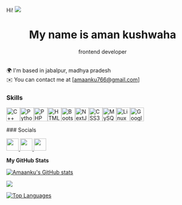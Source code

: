 Hi! ![](https://user-images.githubusercontent.com/18350557/176309783-0785949b-9127-417c-8b55-ab5a4333674e.gif)
    <h1 align="center">My name is aman kushwaha</h1>
    <p align="center">frontend developer </p><br>
    🌍 I'm based in jabalpur, madhya pradesh <br>
    ✉️ You can contact me at [amaanku766@gmail.com]

 ### Skills
   <p align="left">
        <a href="https://docs.microsoft.com/en-us/cpp/?view=msvc-170" target="_blank" rel="noreferrer"><img
                src="https://raw.githubusercontent.com/danielcranney/readme-generator/main/public/icons/skills/cplusplus-colored.svg"
                width="36" height="36" alt="C++" /></a><a href="https://www.python.org/" target="_blank"
            rel="noreferrer"><img
                src="https://raw.githubusercontent.com/danielcranney/readme-generator/main/public/icons/skills/python-colored.svg"
                width="36" height="36" alt="Python" /></a><a href="https://www.php.net/" target="_blank"
            rel="noreferrer"><img
                src="https://raw.githubusercontent.com/danielcranney/readme-generator/main/public/icons/skills/php-colored.svg"
                width="36" height="36" alt="PHP" /></a><a href="https://developer.mozilla.org/en-US/docs/Glossary/HTML5"
            target="_blank" rel="noreferrer"><img
                src="https://raw.githubusercontent.com/danielcranney/readme-generator/main/public/icons/skills/html5-colored.svg"
                width="36" height="36" alt="HTML5" /></a><a href="https://getbootstrap.com/" target="_blank"
            rel="noreferrer"><img
                src="https://raw.githubusercontent.com/danielcranney/readme-generator/main/public/icons/skills/bootstrap-colored.svg"
                width="36" height="36" alt="Bootstrap" /></a><a href="https://nextjs.org/docs" target="_blank"
            rel="noreferrer"><img
                src="https://raw.githubusercontent.com/danielcranney/readme-generator/main/public/icons/skills/nextjs-colored.svg"
                width="36" height="36" alt="NextJs" /></a><a href="https://www.w3.org/TR/CSS/#css" target="_blank"
            rel="noreferrer"><img
                src="https://raw.githubusercontent.com/danielcranney/readme-generator/main/public/icons/skills/css3-colored.svg"
                width="36" height="36" alt="CSS3" /></a><a href="https://www.mysql.com/" target="_blank"
            rel="noreferrer"><img
                src="https://raw.githubusercontent.com/danielcranney/readme-generator/main/public/icons/skills/mysql-colored.svg"
                width="36" height="36" alt="MySQL" /></a><a href="https://www.linux.org" target="_blank"
            rel="noreferrer"><img
                src="https://raw.githubusercontent.com/danielcranney/readme-generator/main/public/icons/skills/linux-colored.svg"
                width="36" height="36" alt="Linux" /></a><a href="https://cloud.google.com/" target="_blank"
            rel="noreferrer"><img
                src="https://raw.githubusercontent.com/danielcranney/readme-generator/main/public/icons/skills/googlecloud-colored.svg"
                width="36" height="36" alt="Google Cloud" /></a>
    </p>
    ### Socials<p align="left"> <a href="https://www.github.com/Amaanku" target="_blank" rel="noreferrer">
            <picture>
                <source media="(prefers-color-scheme: dark)"
                    srcset="https://raw.githubusercontent.com/danielcranney/readme-generator/main/public/icons/socials/github-dark.svg" />
                <source media="(prefers-color-scheme: light)"
                    srcset="https://raw.githubusercontent.com/danielcranney/readme-generator/main/public/icons/socials/github.svg" />
                <img src="https://raw.githubusercontent.com/danielcranney/readme-generator/main/public/icons/socials/github.svg"
                    width="32" height="32" />
            </picture>
        </a> <a href="http://www.instagram.com/amanankumar/" target="_blank" rel="noreferrer">
            <picture>
                <source media="(prefers-color-scheme: dark)"
                    srcset="https://raw.githubusercontent.com/danielcranney/readme-generator/main/public/icons/socials/instagram.svg" />
                <source media="(prefers-color-scheme: light)"
                    srcset="https://raw.githubusercontent.com/danielcranney/readme-generator/main/public/icons/socials/instagram.svg" />
                <img src="https://raw.githubusercontent.com/danielcranney/readme-generator/main/public/icons/socials/instagram.svg"
                    width="32" height="32" />
            </picture>
        </a> <a href="https://www.linkedin.com/in/aman-kushwaha-197304246/" target="_blank" rel="noreferrer">
            <picture>
                <source media="(prefers-color-scheme: dark)"
                    srcset="https://raw.githubusercontent.com/danielcranney/readme-generator/main/public/icons/socials/linkedin-dark.svg" />
                <source media="(prefers-color-scheme: light)"
                    srcset="https://raw.githubusercontent.com/danielcranney/readme-generator/main/public/icons/socials/linkedin.svg" />
                <img src="https://raw.githubusercontent.com/danielcranney/readme-generator/main/public/icons/socials/linkedin.svg"
                    width="32" height="32" />
            </picture>
        </a></p>



  <b>My GitHub Stats</b>

  <a href="http://www.github.com/Amaanku"><img
            src="https://github-readme-stats.vercel.app/api?username=Amaanku&show_icons=true&hide=issues,contribs&title_color=facc15&text_color=14b8a6&icon_color=facc15&bg_color=000000&hide_border=true&show_icons=true"
            alt="Amaanku's GitHub stats" /></a>

  <a href="http://www.github.com/Amaanku"><img
            src="https://github-readme-streak-stats.herokuapp.com/?user=Amaanku&stroke=14b8a6&background=000000&ring=facc15&fire=facc15&currStreakNum=14b8a6&currStreakLabel=facc15&sideNums=14b8a6&sideLabels=14b8a6&dates=14b8a6&hide_border=true" /></a>

  <a href="https://github.com/Amaanku" align="left"><img
            src="https://github-readme-stats.vercel.app/api/top-langs/?username=Amaanku&langs_count=10&title_color=facc15&text_color=14b8a6&icon_color=facc15&bg_color=000000&hide_border=true&locale=en&custom_title=Top%20%Languages"
            alt="Top Languages" /></a>

